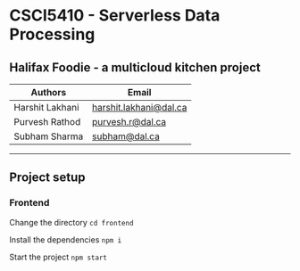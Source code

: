 # CSCI5410 - Serverless Data Processing

## Halifax Foodie - a multicloud kitchen project


| Authors         | Email                  |
| -----------     | -----------            |
| Harshit Lakhani | harshit.lakhani@dal.ca |
| Purvesh Rathod  | purvesh.r@dal.ca       |
| Subham Sharma   | subham@dal.ca          |


---
## Project setup  

### Frontend  

Change the directory `cd frontend`

Install the dependencies `npm i`

Start the project `npm start`


